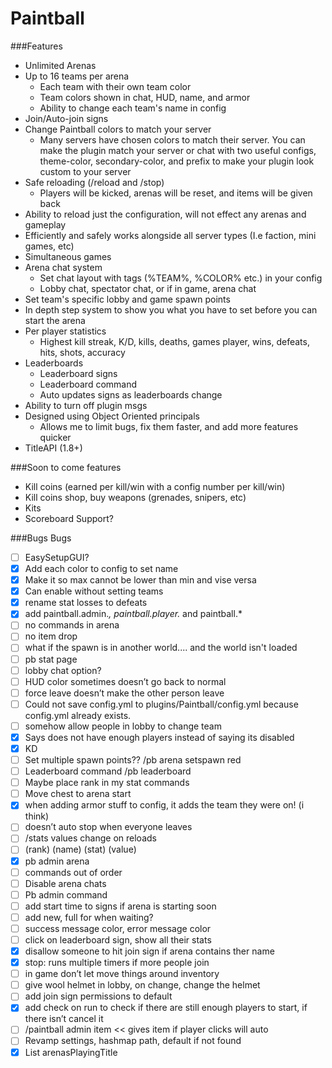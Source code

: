 # Paintball
###Features
* Unlimited Arenas
* Up to 16 teams per arena
    * Each team with their own team color
    * Team colors shown in chat, HUD, name, and armor
    * Ability to change each team's name in config
* Join/Auto-join signs
* Change Paintball colors to match your server
    * Many servers have chosen colors to match their server. You can make the plugin match your server or chat with two useful configs, theme-color, secondary-color, and prefix to make your plugin look custom to your server
* Safe reloading (/reload and /stop) 
    * Players will be kicked, arenas will be reset, and items will be given back
* Ability to reload just the configuration, will not effect any arenas and gameplay
* Efficiently and safely works alongside all server types (I.e faction, mini games, etc)
* Simultaneous games
* Arena chat system
    * Set chat layout with tags (%TEAM%, %COLOR% etc.) in your config
    * Lobby chat, spectator chat, or if in game, arena chat
* Set team's specific lobby and game spawn points
* In depth step system to show you what you have to set before you can start the arena
* Per player statistics
    * Highest kill streak, K/D, kills, deaths, games player, wins, defeats, hits, shots, accuracy
* Leaderboards
    * Leaderboard signs
    * Leaderboard command
    * Auto updates signs as leaderboards change
* Ability to turn off plugin msgs
* Designed using Object Oriented principals
    * Allows me to limit bugs, fix them faster, and add more features quicker
* TitleAPI (1.8+)

###Soon to come features
* Kill coins (earned per kill/win with a config number per kill/win)
* Kill coins shop, buy weapons (grenades, snipers, etc)
* Kits
* Scoreboard Support?

###Bugs
Bugs
- [ ] EasySetupGUI?
- [x] Add each color to config to set name
- [x] Make it so max cannot be lower than min and vise versa
- [x] Can enable without setting teams
- [x] rename stat losses to defeats
- [x] add paintball.admin.*, paintball.player.* and paintball.*
- [ ] no commands in arena
- [ ] no item drop
- [ ] what if the spawn is in another world.... and the world isn't loaded
- [ ] pb stat page
- [ ] lobby chat option?
- [ ] HUD color sometimes doesn’t go back to normal
- [ ] force leave doesn’t make the other person leave
- [ ] Could not save config.yml to plugins/Paintball/config.yml because config.yml already exists.
- [ ] somehow allow people in lobby to change team
- [x] Says does not have enough players instead of saying its disabled
- [x] KD 
- [ ] Set multiple spawn points?? /pb arena setspawn red <number>
- [ ] Leaderboard command /pb leaderboard <stat>
- [ ] Maybe place rank in my stat commands
- [ ] Move chest to arena start
- [x] when adding armor stuff to config, it adds the team they were on! (i think)
- [ ] doesn’t auto stop when everyone leaves
- [ ] /stats values change on reloads
- [ ] (rank) (name) (stat) (value)
- [x] pb admin arena
- [ ] commands out of order
- [ ] Disable arena chats
- [ ] Pb admin command <command>
- [ ] add start time to signs if arena is starting soon
- [ ] add new, full for when waiting?
- [ ] success message color, error message color
- [ ] click on leaderboard sign, show all their stats
- [x] disallow someone to hit join sign if arena contains ther name 
- [x] stop: runs multiple timers if more people join
- [ ] in game don’t let move things around inventory
- [ ] give wool helmet in lobby, on change, change the helmet
- [ ] add join sign permissions to default
- [x] add check on run to check if there are still enough players to start, if there isn’t cancel it
- [ ] /paintball admin item << gives item if player clicks will auto 
- [ ] Revamp settings, hashmap path, default if not found
- [x] List<Arena> arenasPlayingTitle
